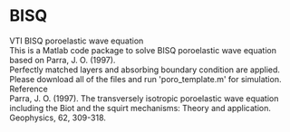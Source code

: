 # BISQ
VTI BISQ poroelastic wave equation \
This is a Matlab code package to solve BISQ poroelastic wave equation based on Parra, J. O. (1997).\
Perfectly matched layers and absorbing boundary condition are applied. \
Please download all of the files and run 'poro_template.m' for simulation.\
Reference \
Parra, J. O. (1997). The transversely isotropic poroelastic wave equation including the Biot and the squirt mechanisms: Theory and application. Geophysics, 62, 309-318. 
